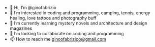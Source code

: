- 👋 Hi, I’m @ginofabrizio
- 👀 I’m interested in coding and programming, camping, tennis, energy healing, love tattoos and photography buff 
- 🌱 I’m currently learning mystery novels and architecture and design magazines
- 💞️ I’m looking to collaborate on coding and programming
- 📫 How to reach me ginoofabrizioo@gmail.com

<!---
ginofabrizio/ginofabrizio is a ✨ special ✨ repository because its `README.md` (this file) appears on your GitHub profile.
You can click the Preview link to take a look at your changes.
--->
